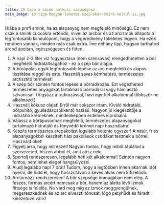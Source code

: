 ```yaml
---
title: 10 tipp a smink nélküli szépséghez
main_image: 10-tipp-hogyan-lehetsz-szep-akar-smink-nelkul-is.jpg
---
```


Hiába a profi smink, ha az alapanyag nem megfelelő minőségű. Ez nem csak a smink
cuccokra értendő, mivel az arcbőr és az arcizmok állapota a legfontosabb
kiindulópont, hogy a végeredmény tökéletes legyen. Ha ezek rendben vannak,
minden más csak extra. Íme néhány tipp, hogyan tarthatod arcod ápoltan,
egészségesen és fitten.

1.  A napi 2-3 liter víz fogyasztása (nem szénsavas) elengedhetetlen a bőr
    megfelelő hidratáltságához - ez a szép bőr alapja.
2.  A bőrápolás egyik legfontosabb lépése az arc megfelelő és alapos tisztítása
    reggel és este. Használj savas kémhatású, természetes arctisztító terméket!
3.  A szép bőr szintén fontos lépése a bőrradírozás. Ezt végezheted természetes
    anyagokat tartalmazó bőrradírral vagy hámlasztó szivaccsal. (Vigyázz a
    radírozással, havi egy-két alkalomnál többször ne alkalmazd.)
4.  Használj kókusz olajat! Erről már sokszor írtam. Kiváló hidratáló,
    bőrpuhító, gyulladáscsökkentő hatású. Nagyon jó kiegészítője a hidratáló
    krémeknek, mindenképpen érdemes kipróbálni.
5.  Válassz a bőrtípusodnak megfelelő, természetes alapanyagokat tartalmazó
    hidratáló és fényvédő krémet napi használatra!
6.  Készíts természetes arcpakolást legalább hetente egyszer! A natúr, friss
    alapanyagokból készített házi pakolások csodákat tesznek a bőrrel. Használd
    őket!
7.  Figyelj arra, hogy mit eszel! Nagyon fontos, hogy miből táplálod a
    szervezeted, hiszen abból él, amit adsz neki.
8.  Sportolj rendszeresen, legalább heti két alkalommal! Szintén nagyon fontos,
    nem lehet eleget hangsúlyozni.
9.  Aludj legalább napi 7 órát! Tudom, hogy a legtöbben innen akarnak időt
    nyerni, de hidd el, hogy hosszútávon a kevés alvás nem kifizetődő.
10. Arctornázz rendszeresen! A bőr szépsége önmagában nem elég. A feszes, formás
    arcért nemcsak a bőr, hanem az alatta lévő izmok fittsége is felelős. Ne várd
    meg míg az izmok meggyengülnek, megereszkednek és az arc elveszti tónusát,
    lógó petyhüdt és fáradt kinézetűvé válik!


